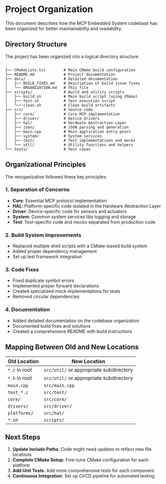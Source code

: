 # Project Organization

This document describes how the MCP Embedded System codebase has been organized for better maintainability and readability.

## Directory Structure

The project has been organized into a logical directory structure:

```
.
├── CMakeLists.txt        # Main CMake build configuration
├── README.md             # Project documentation
├── docs/                 # Detailed documentation
│   ├── BUILD_FIXES.md    # Description of build issue fixes
│   └── ORGANIZATION.md   # This file
├── scripts/              # Build and utility scripts
│   ├── build.sh          # Main build script (using CMake)
│   ├── test.sh           # Test execution script
│   └── clean.sh          # Clean build artifacts
├── src/                  # Source code
│   ├── core/             # Core MCP implementation
│   ├── driver/           # Device drivers
│   ├── hal/              # Hardware Abstraction Layer
│   ├── json/             # JSON parsing and generation
│   ├── main.cpp          # Main application entry point
│   ├── system/           # System services
│   ├── test/             # Test implementations and mocks
│   └── util/             # Utility functions and helpers
└── tests/                # Test cases
```

## Organizational Principles

The reorganization followed these key principles:

### 1. Separation of Concerns

- **Core**: Essential MCP protocol implementation
- **HAL**: Platform-specific code isolated in the Hardware Abstraction Layer
- **Driver**: Device-specific code for sensors and actuators
- **System**: Common system services like logging and storage
- **Test**: Test-specific code and mocks separated from production code

### 2. Build System Improvements

- Replaced multiple shell scripts with a CMake-based build system
- Added proper dependency management
- Set up test framework integration

### 3. Code Fixes

- Fixed duplicate symbol errors
- Implemented proper forward declarations
- Created specialized mock implementations for tests
- Removed circular dependencies

### 4. Documentation

- Added detailed documentation on the codebase organization
- Documented build fixes and solutions
- Created a comprehensive README with build instructions

## Mapping Between Old and New Locations

| Old Location | New Location |
|--------------|--------------|
| `*.c` in root | `src/util/` or appropriate subdirectory |
| `*.h` in root | `src/util/` or appropriate subdirectory |
| `main.cpp` | `src/main.cpp` |
| `test_*.c` | `src/test/` |
| `core/` | `src/core/` |
| `drivers/` | `src/driver/` |
| `platforms/` | `src/hal/` |
| `*.sh` | `scripts/` |

## Next Steps

1. **Update Include Paths**: Code might need updates to reflect new file locations
2. **Complete CMake Setup**: Fine-tune CMake configuration for each platform
3. **Add Unit Tests**: Add more comprehensive tests for each component
4. **Continuous Integration**: Set up CI/CD pipeline for automated testing